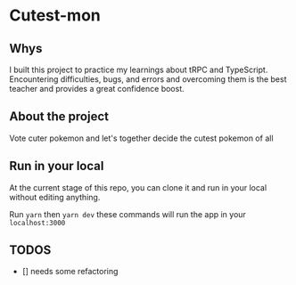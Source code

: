 # Cutest-mon

## Whys

I built this project to practice my learnings about tRPC and TypeScript. Encountering difficulties, bugs, and errors and overcoming them is the best teacher and provides a great confidence boost.

## About the project

Vote cuter pokemon and let's together decide the cutest pokemon of all

## Run in your local

At the current stage of this repo, you can clone it and run in your local without editing anything.

Run `yarn` then `yarn dev` these commands will run the app in your `localhost:3000`

## TODOS

- [] needs some refactoring

